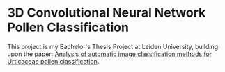 # 3D Convolutional Neural Network Pollen Classification

This project is my Bachelor's Thesis Project at Leiden University, building upon the paper: [Analysis of automatic image classification methods for Urticaceae pollen classification](https://www.sciencedirect.com/science/article/pii/S0925231222014308).



